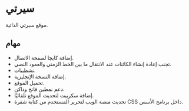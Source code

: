 # سيرتي

موقع سيرتي الذاتية.

## مهام

* إضافة كابچا لصفحة الاتصال.
* تجنب إعادة إنشاء الكائنات عند الانتقال ما بين الخط الزمني والعمود النصي.
* تشطيبات.
* إضافة النسخة الإنجليزية.
* تحميل الموقع.
* دعم نمطين فاتح وداكن.
* إضافة سكريبت لتحديث الموقع تلقائيًا.
* تحديث منصة الويب لتحرير المستخدم من كتابة شفرة CSS داخل برنامج الأسس.

